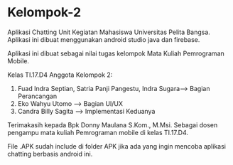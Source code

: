 # Kelompok-2
Aplikasi Chatting Unit Kegiatan Mahasiswa Universitas Pelita Bangsa.
Aplikasi ini dibuat menggunakan android studio java dan firebase.

Aplikasi ini dibuat sebagai nilai tugas kelompok Mata Kuliah Pemrograman Mobile.

Kelas TI.17.D4
Anggota Kelompok 2:
1. Fuad Indra Septian, Satria Panji Pangestu, Indra Sugara--> Bagian Perancangan
2. Eko Wahyu Utomo --> Bagian UI/UX
3. Candra Billy Sagita --> Implementasi Keduanya

Terimakasih kepada Bpk Donny Maulana S.Kom., M.Msi. Sebagai dosen pengampu mata kuliah Pemrograman mobile di kelas TI.17.D4.

File .APK sudah include di folder APK jika ada yang ingin mencoba aplikasi chatting berbasis android ini.
